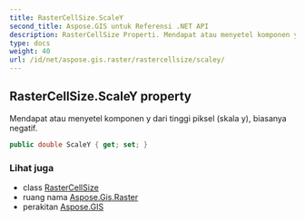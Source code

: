 ```yaml
---
title: RasterCellSize.ScaleY
second_title: Aspose.GIS untuk Referensi .NET API
description: RasterCellSize Properti. Mendapat atau menyetel komponen y dari tinggi piksel skala y biasanya negatif.
type: docs
weight: 40
url: /id/net/aspose.gis.raster/rastercellsize/scaley/
---
```

## RasterCellSize.ScaleY property

Mendapat atau menyetel komponen y dari tinggi piksel (skala y), biasanya negatif.

```csharp
public double ScaleY { get; set; }
```

### Lihat juga

* class [RasterCellSize](../)
* ruang nama [Aspose.Gis.Raster](../../rastercellsize/)
* perakitan [Aspose.GIS](../../../)



